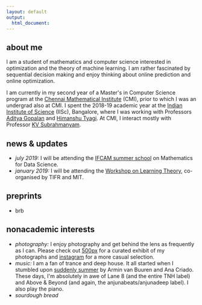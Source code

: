 ```yaml
---
layout: default
output: 
  html_document:
---
```


<!--<p> <img src="https://mitrodov.github.io/content/profile.jpg" width="100%" height="100%"> </p>-->


## about me

I am a student of mathematics and computer science interested in optimization and the theory of machine learning. I am rather fascinated by sequential decision making and enjoy thinking about online prediction and online optimization. 

I am currently in my second year of a Master's in Computer Science program at the <a href="https://www.cmi.ac.in" target="_blank">Chennai Mathematical Institute</a> (CMI), prior to which I was an undergrad also at CMI. I spent the 2018-19 academic year at the <a href="https://www.iisc.ac.in" target="_blank">Indian Institute of Science</a> (IISc), Bangalore, where I was working with Professors <a href="https://ece.iisc.ac.in/~aditya/index.html" target="_blank">Aditya Gopalan</a> and <a href="https://ece.iisc.ac.in/~htyagi/" target="_blank">Himanshu Tyagi</a>. At CMI, I interact mostly with Professor <a href="https://www.cmi.ac.in/~kv/" target="_blank">KV Subrahmanyam</a>.




## news & updates

* <em>july 2019:</em> I will be attending the <a href="http://math.iisc.ac.in/~ifcam/Summer_School2019.htm" target="_blank">IFCAM summer school</a> on Mathematics for Data Science.
* <em>january 2019:</em> I will be attending the <a href="http://workshop.tcs.tifr.res.in" target="_blank">Workshop on Learning Theory</a>, co-organised by TIFR and MIT. 

## preprints
* brb




## nonacademic interests

* <em>photography:</em> I enjoy photography and get behind the lens as frequently as I can. Please check out <a href="https://500px.com/sid_mit" target="_blank">500px</a> for a curated exhibit of my photographs and <a href="https://www.instagram.com/sid_mit/" target="_blank">instagram</a> for a more casual selection.
* <em>music:</em> I am a fan of trance and deep house. It all started when I stumbled upon <a href="https://www.youtube.com/watch?v=Aqx25hfTZeg" target="_blank">suddenly summer</a> by Armin van Buuren and Ana Criado. These days, I'm absolutely in awe of Lane 8 (and the entire TNH label) and Above & Beyond (and again, the anjunabeats/anjunadeep label). I also play the piano.
* <em>sourdough bread</em>

